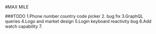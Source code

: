 #MAX MILE

###TODO
1.Phone number country code picker
2.<APP> bug fix 
3.GraphQL queries
4.Logo and market design
5.Login keyboard reactivity bug
6.Add watch capability
7.